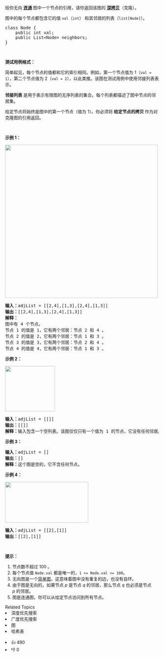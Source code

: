 <p>给你无向&nbsp;<strong><a href="https://baike.baidu.com/item/连通图/6460995?fr=aladdin" target="_blank">连通</a>&nbsp;</strong>图中一个节点的引用，请你返回该图的&nbsp;<a href="https://baike.baidu.com/item/深拷贝/22785317?fr=aladdin" target="_blank"><strong>深拷贝</strong></a>（克隆）。</p>

<p>图中的每个节点都包含它的值 <code>val</code>（<code>int</code>） 和其邻居的列表（<code>list[Node]</code>）。</p>

<pre>class Node {
    public int val;
    public List&lt;Node&gt; neighbors;
}</pre>

<p>&nbsp;</p>

<p><strong>测试用例格式：</strong></p>

<p>简单起见，每个节点的值都和它的索引相同。例如，第一个节点值为 1（<code>val = 1</code>），第二个节点值为 2（<code>val = 2</code>），以此类推。该图在测试用例中使用邻接列表表示。</p>

<p><strong>邻接列表</strong> 是用于表示有限图的无序列表的集合。每个列表都描述了图中节点的邻居集。</p>

<p>给定节点将始终是图中的第一个节点（值为 1）。你必须将&nbsp;<strong>给定节点的拷贝&nbsp;</strong>作为对克隆图的引用返回。</p>

<p>&nbsp;</p>

<p><strong>示例 1：</strong></p>

<p><img alt="" src="https://assets.leetcode-cn.com/aliyun-lc-upload/uploads/2020/02/01/133_clone_graph_question.png" style="height: 500px; width: 500px;"></p>

<pre><strong>输入：</strong>adjList = [[2,4],[1,3],[2,4],[1,3]]
<strong>输出：</strong>[[2,4],[1,3],[2,4],[1,3]]
<strong>解释：
</strong>图中有 4 个节点。
节点 1 的值是 1，它有两个邻居：节点 2 和 4 。
节点 2 的值是 2，它有两个邻居：节点 1 和 3 。
节点 3 的值是 3，它有两个邻居：节点 2 和 4 。
节点 4 的值是 4，它有两个邻居：节点 1 和 3 。
</pre>

<p><strong>示例 2：</strong></p>

<p><img alt="" src="https://assets.leetcode-cn.com/aliyun-lc-upload/uploads/2020/02/01/graph.png" style="height: 148px; width: 163px;"></p>

<pre><strong>输入：</strong>adjList = [[]]
<strong>输出：</strong>[[]]
<strong>解释：</strong>输入包含一个空列表。该图仅仅只有一个值为 1 的节点，它没有任何邻居。
</pre>

<p><strong>示例 3：</strong></p>

<pre><strong>输入：</strong>adjList = []
<strong>输出：</strong>[]
<strong>解释：</strong>这个图是空的，它不含任何节点。
</pre>

<p><strong>示例 4：</strong></p>

<p><img alt="" src="https://assets.leetcode-cn.com/aliyun-lc-upload/uploads/2020/02/01/graph-1.png" style="height: 133px; width: 272px;"></p>

<pre><strong>输入：</strong>adjList = [[2],[1]]
<strong>输出：</strong>[[2],[1]]</pre>

<p>&nbsp;</p>

<p><strong>提示：</strong></p>

<ol>
	<li>节点数不超过 100 。</li>
	<li>每个节点值&nbsp;<code>Node.val</code> 都是唯一的，<code>1 &lt;= Node.val &lt;= 100</code>。</li>
	<li>无向图是一个<a href="https://baike.baidu.com/item/简单图/1680528?fr=aladdin" target="_blank">简单图</a>，这意味着图中没有重复的边，也没有自环。</li>
	<li>由于图是无向的，如果节点 <em>p</em> 是节点 <em>q</em> 的邻居，那么节点 <em>q</em> 也必须是节点 <em>p</em>&nbsp;的邻居。</li>
	<li>图是连通图，你可以从给定节点访问到所有节点。</li>
</ol>
<div><div>Related Topics</div><div><li>深度优先搜索</li><li>广度优先搜索</li><li>图</li><li>哈希表</li></div></div><br><div><li>👍 490</li><li>👎 0</li></div>
